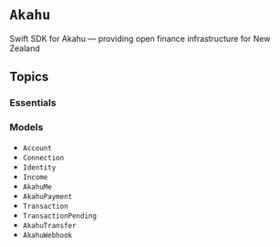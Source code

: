 # ``Akahu``

Swift SDK for Akahu — providing open finance infrastructure for New Zealand


## Topics
                
### Essentials

### Models

- ``Account``
- ``Connection``
- ``Identity``
- ``Income``
- ``AkahuMe``
- ``AkahuPayment``
- ``Transaction``
- ``TransactionPending``
- ``AkahuTransfer``
- ``AkahuWebhook``

